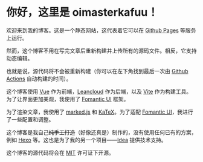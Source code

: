 # 你好，这里是 oimasterkafuu！

欢迎来到我的博客。这是一个静态网站，这代表着它可以在 [Github Pages](https://pages.github.com/) 等服务上运行。

然而，这个博客不用在写完文章后重新构建并上传所有的源码文件。相反，它支持动态编辑。

也就是说，源代码将不会被重新构建（你可以在左下角找到最后一次由 [Github Actions](https://github.com/features/actions) 自动构建的时间）。

这个博客使用 [Vue](https://cn.vuejs.org/) 作为前端，[Leancloud](https://leancloud.cn) 作为后端，以及 [Vite](https://vitejs.dev/) 作为构建工具。为了让界面更加美观，我使用了 [Fomantic UI](https://fomantic-ui.com) 框架。

为了渲染文章，我使用了 [marked.js](https://github.com/markedjs/marked) 和 [KaTeX](https://github.com/KaTeX/KaTeX)。为了适配 [Fomantic UI](https://fomantic-ui.com)，我进行了一些配置和调整。

这个博客是我自己~~纯手工打造~~（好像还真是）制作的，没有使用任何已有的方案，例如 [Hexo](https://hexo.io/) 等。这也是为了我的另一个项目——[Idea](https://github.com/oimasterkafuu/idea) 提供技术支持。

这个博客的源代码将会在 [MIT](https://github.com/oimasterkafuu/glob/blob/main/LICENSE) 许可证下开源。
